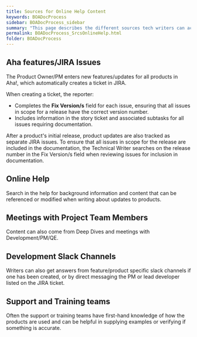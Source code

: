 ```yaml
---
title: Sources for Online Help Content
keywords: BOADocProcess
sidebar: BOADocProcess_sidebar
summary: "This page describes the different sources tech writers can access for information to write content."
permalink: BOADocProcess_SrcsOnlineHelp.html
folder: BOADocProcess
---
```


## Aha features/JIRA Issues

The Product Owner/PM enters new features/updates for all products in Aha!, which automatically creates a ticket in JIRA.

When creating a ticket, the reporter:

-   Completes the **Fix Version/s** field for each issue, ensuring that all issues in scope for a release have the correct version number.
- Includes information in the story ticket and associated subtasks for all issues requiring documentation.

After a product's initial release, product updates are also tracked as separate JIRA issues. To ensure that all issues in scope for the release are included in the documentation, the Technical Writer searches on the release number in the Fix Version/s field when reviewing issues for inclusion in documentation.

## Online Help

Search in the help for background information and content that can be referenced or modified when writing about updates to products.

## Meetings with Project Team Members

Content can also come from Deep Dives and meetings with Development/PM/QE.

## Development Slack Channels

Writers can also get answers from feature/product specific slack channels if one has been created, or by direct messaging the PM or lead developer listed on the JIRA ticket.

## Support and Training teams

Often the support or training teams have first-hand knowledge of how the products are used and can be helpful in supplying examples or verifying if something is accurate.
